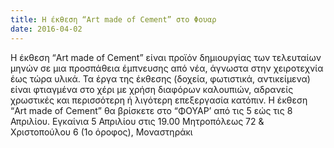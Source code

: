 ```yaml
---
title: Η έκθεση “Art made of Cement” στο Φουαρ
date: 2016-04-02
---
```


Η έκθεση “Art made of Cement” είναι προϊόν δημιουργίας των τελευταίων μηνών σε μια προσπάθεια έμπνευσης από νέα, άγνωστα στην χειροτεχνία έως τώρα υλικά. Τα έργα της έκθεσης (δοχεία, φωτιστικά, αντικείμενα) είναι φτιαγμένα στο χέρι με χρήση διαφόρων καλουπιών, αδρανείς χρωστικές και περισσότερη ή λιγότερη επεξεργασία κατόπιν.
Η έκθεση “Art made of Cement” θα βρίσκετε στο “ΦΟΥΑΡ’ από τις 5 εώς τις 8 Απριλίου.
Εγκαίνια 5 Απριλίου στις 19.00
Mητροπόλεως 72 & Χριστοπούλου 6 (1ο όροφος), Μοναστηράκι
